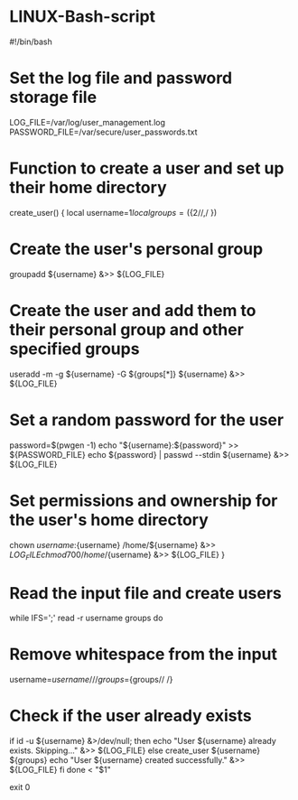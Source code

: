 # LINUX-Bash-script
#!/bin/bash

# Set the log file and password storage file
LOG_FILE=/var/log/user_management.log
PASSWORD_FILE=/var/secure/user_passwords.txt

# Function to create a user and set up their home directory
create_user() {
  local username=$1
  local groups=(${2//,/ })
  
  # Create the user's personal group
  groupadd ${username} &>> ${LOG_FILE}
  
  # Create the user and add them to their personal group and other specified groups
  useradd -m -g ${username} -G ${groups[*]} ${username} &>> ${LOG_FILE}
  
  # Set a random password for the user
  password=$(pwgen -1)
  echo "${username}:${password}" >> ${PASSWORD_FILE}
  echo ${password} | passwd --stdin ${username} &>> ${LOG_FILE}
  
  # Set permissions and ownership for the user's home directory
  chown ${username}:${username} /home/${username} &>> ${LOG_FILE}
  chmod 700 /home/${username} &>> ${LOG_FILE}
}

# Read the input file and create users
while IFS=';' read -r username groups
do
  # Remove whitespace from the input
  username=${username// /}
  groups=${groups// /}
  
  # Check if the user already exists
  if id -u ${username} &>/dev/null; then
    echo "User ${username} already exists. Skipping..." &>> ${LOG_FILE}
  else
    create_user ${username} ${groups}
    echo "User ${username} created successfully." &>> ${LOG_FILE}
  fi
done < "$1"

exit 0
